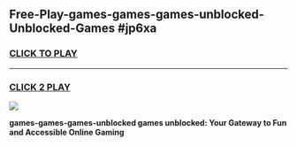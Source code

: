 
## Free-Play-games-games-games-unblocked-Unblocked-Games #jp6xa
<h3>
<a href="https://news.freeplayer.one?title=games-games-games-unblocked&ref=8M">CLICK TO PLAY</a></h3>
<hr>

<h3>
<a href="https://news.freeplayer.one?title=games-games-games-unblocked&ref=8M">CLICK 2 PLAY</a>
  
</h3>

<a href="https://news.freeplayer.one?title=games-games-games-unblocked&ref=8M"><img src="https://clearcache.store/games.png"></a>


**games-games-games-unblocked games unblocked: Your Gateway to Fun and Accessible Online Gaming**
